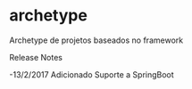 # archetype
Archetype de projetos baseados no framework


Release Notes

-13/2/2017 Adicionado Suporte a SpringBoot

